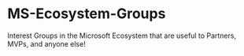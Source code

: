 # MS-Ecosystem-Groups
Interest Groups in the Microsoft Ecosystem that are useful to Partners, MVPs, and anyone else!
